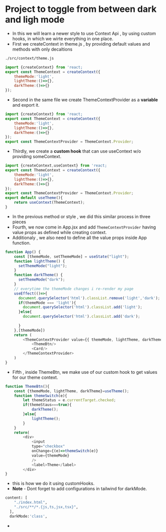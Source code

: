 # Project to toggle from between dark and ligh mode
- In this we will learn a newer style to use Context Api , by using custom hooks, in which we wirte everything in one place.
- First we createContext in theme.js , by providing default values and methods with only decaltions
```bash
./src/context/theme.js
```
```javascript
import {createContext} from 'react;
export const ThemeContext = createContext({
    themeMode:'light',
    lightTheme:()=>{},
    darkTheme:()=>{}
});
```
- Second in the same file we create ThemeContextProvider as a **variable** and export it.
```javascript
import {createContext} from 'react;
export const ThemeContext = createContext({
    themeMode:'light',
    lightTheme:()=>{},
    darkTheme:()=>{}
});
export const ThemeContextProvider = ThemeContext.Provider;
```
- Thirdly, we create a **custom hook** that can use useContext w/o providing someContext.
```javascript
import {createContext,useContext} from 'react;
export const ThemeContext = createContext({
    themeMode:'light',
    lightTheme:()=>{},
    darkTheme:()=>{}
});
export const ThemeContextProvider = ThemeContext.Provider;
export default useTheme(){
    return useContext(ThemeContext);
}
```
- In the previous method or style , we did this similar process in three pieces
- Fourth, we now come in App.jsx and add `ThemeContextProvider` having value props as defined while creating context.
- Additionaly , we also need to define all the value props inside App function.
```javascript
function App() {
    const [themeMode, setThemeMode] = useState("light");
    function lightTheme() { 
      setThemeMode("light");
    }
    function darkTheme() {
      setThemeMode("dark");
    }
    // everytime the themeMode changes i re-render my page
    useEffect(()=>{
      document.querySelector('html').classList.remove('light','dark');
      if(themeMode === 'light'){
        document.querySelector('html').classList.add('light');
      }else{
        document.querySelector('html').classList.add('dark');
      
      }
    },[themeMode])
    return (
        <ThemeContextProvider value={{ themeMode, lightTheme, darkTheme}}>
            <ThemeBtn/>
            <Card/>
        </ThemeContextProvider>
    )
}  
```
- Fifth , inside ThemeBtn, we make use of our custom hook to get values for our theme context.
```javascript
function ThemeBtn(){
    const {themeMode, lightTheme, darkTheme}=useTheme();
    function themeSwitch(e){
        let themeStatus = e.currentTarget.checked;
        if(themeStaus===true){
            darkTheme();
        }else{
            lightTheme();
        }
    }
    return(
        <div>
            <input
            type="checkbox"
            onChange={(e)=>themeSwitch(e)}
            value={themeMode}
            />
            <label>Theme</label>
        </div>
}

```
- this is how we do it using customHooks.
- **Note** - Dont forget to add configurations in tailwind for darkMode.
```bash
content: [
    "./index.html",
    "./src/**/*.{js,ts,jsx,tsx}",
  ],
  darkMode:'class',
```
-  